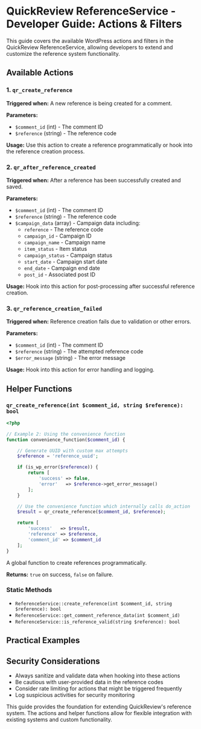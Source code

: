 # QuickReview ReferenceService - Developer Guide: Actions & Filters

This guide covers the available WordPress actions and filters in the QuickReview ReferenceService, allowing developers to extend and customize the reference system functionality.

## Available Actions

### 1. `qr_create_reference`

**Triggered when:** A new reference is being created for a comment.

**Parameters:**

-   `$comment_id` (int) - The comment ID
-   `$reference` (string) - The reference code

**Usage:** Use this action to create a reference programmatically or hook into the reference creation process.

### 2. `qr_after_reference_created`

**Triggered when:** After a reference has been successfully created and saved.

**Parameters:**

-   `$comment_id` (int) - The comment ID
-   `$reference` (string) - The reference code
-   `$campaign_data` (array) - Campaign data including:
    -   `reference` - The reference code
    -   `campaign_id` - Campaign ID
    -   `campaign_name` - Campaign name
    -   `item_status` - Item status
    -   `campaign_status` - Campaign status
    -   `start_date` - Campaign start date
    -   `end_date` - Campaign end date
    -   `post_id` - Associated post ID

**Usage:** Hook into this action for post-processing after successful reference creation.

### 3. `qr_reference_creation_failed`

**Triggered when:** Reference creation fails due to validation or other errors.

**Parameters:**

-   `$comment_id` (int) - The comment ID
-   `$reference` (string) - The attempted reference code
-   `$error_message` (string) - The error message

**Usage:** Hook into this action for error handling and logging.

## Helper Functions

### `qr_create_reference(int $comment_id, string $reference): bool`

```php
<?php

// Example 2: Using the convenience function
function convenience_function($comment_id) {

    // Generate UUID with custom max attempts
    $reference = 'reference_uuid';

    if (is_wp_error($reference)) {
        return [
            'success' => false,
            'error'   => $reference->get_error_message()
        ];
    }

    // Use the convenience function which internally calls do_action
    $result = qr_create_reference($comment_id, $reference);

    return [
        'success'   => $result,
        'reference' => $reference,
        'comment_id' => $comment_id
    ];
}
```

A global function to create references programmatically.

**Returns:** `true` on success, `false` on failure.

### Static Methods

-   `ReferenceService::create_reference(int $comment_id, string $reference): bool`
-   `ReferenceService::get_comment_reference_data(int $comment_id)`
-   `ReferenceService::is_reference_valid(string $reference): bool`

## Practical Examples

## Security Considerations

-   Always sanitize and validate data when hooking into these actions
-   Be cautious with user-provided data in the reference codes
-   Consider rate limiting for actions that might be triggered frequently
-   Log suspicious activities for security monitoring

This guide provides the foundation for extending QuickReview's reference system. The actions and helper functions allow for flexible integration with existing systems and custom functionality.
